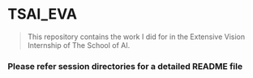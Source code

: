# TSAI_EVA
> This repository contains the work I did for in the Extensive Vision Internship of The School of AI.



###  **Please refer session directories for a detailed README file**